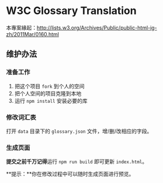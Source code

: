 W3C Glossary Translation
========================

本專案緣起：http://lists.w3.org/Archives/Public/public-html-ig-zh/2011Mar/0160.html

## 维护办法

### 准备工作

1. 把这个项目 `fork` 到个人的空间
2. 把个人空间的项目克隆到本地
3. 运行 `npm install` 安装必要的库

### 修改词汇表

打开 `data` 目录下的 `glossary.json` 文件，增/删/改相应的字段。

### 生成页面

**提交之前千万记得**运行 `npm run build` 即可更新 `index.html`。

**提示：**你在修改过程中可以随时生成页面进行预览。

